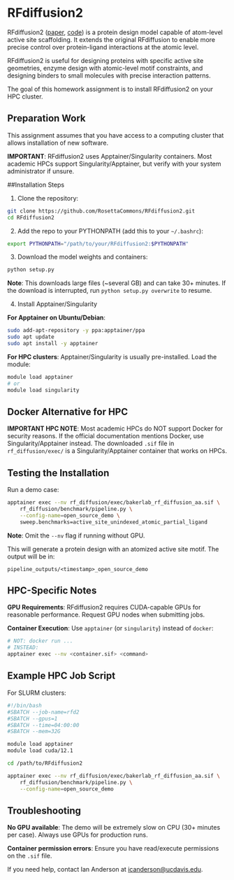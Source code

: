 # RFdiffusion2

RFdiffusion2 ([paper](https://www.biorxiv.org/content/10.1101/2025.04.10.488300v1), [code](https://github.com/RosettaCommons/RFdiffusion2)) is a protein design model capable of atom-level active site scaffolding. It extends the original RFdiffusion to enable more precise control over protein-ligand interactions at the atomic level.

RFdiffusion2 is useful for designing proteins with specific active site geometries, enzyme design with atomic-level motif constraints, and designing binders to small molecules with precise interaction patterns.

The goal of this homework assignment is to install RFdiffusion2 on your HPC cluster.

## Preparation Work

This assignment assumes that you have access to a computing cluster that allows installation of new software.

**IMPORTANT**: RFdiffusion2 uses Apptainer/Singularity containers. Most academic HPCs support Singularity/Apptainer, but verify with your system administrator if unsure.

##Installation Steps

1. Clone the repository:
```bash
git clone https://github.com/RosettaCommons/RFdiffusion2.git
cd RFdiffusion2
```

2. Add the repo to your PYTHONPATH (add this to your `~/.bashrc`):
```bash
export PYTHONPATH="/path/to/your/RFdiffusion2:$PYTHONPATH"
```

3. Download the model weights and containers:
```bash
python setup.py
```

**Note**: This downloads large files (~several GB) and can take 30+ minutes. If the download is interrupted, run `python setup.py overwrite` to resume.

4. Install Apptainer/Singularity

**For Apptainer on Ubuntu/Debian**:
```bash
sudo add-apt-repository -y ppa:apptainer/ppa
sudo apt update
sudo apt install -y apptainer
```

**For HPC clusters**: Apptainer/Singularity is usually pre-installed. Load the module:
```bash
module load apptainer
# or
module load singularity
```

## Docker Alternative for HPC

**IMPORTANT HPC NOTE**: Most academic HPCs do NOT support Docker for security reasons. If the official documentation mentions Docker, use Singularity/Apptainer instead. The downloaded `.sif` file in `rf_diffusion/exec/` is a Singularity/Apptainer container that works on HPCs.

## Testing the Installation

Run a demo case:

```bash
apptainer exec --nv rf_diffusion/exec/bakerlab_rf_diffusion_aa.sif \
    rf_diffusion/benchmark/pipeline.py \
    --config-name=open_source_demo \
    sweep.benchmarks=active_site_unindexed_atomic_partial_ligand
```

**Note**: Omit the `--nv` flag if running without GPU.

This will generate a protein design with an atomized active site motif. The output will be in:
```
pipeline_outputs/<timestamp>_open_source_demo
```

## HPC-Specific Notes

**GPU Requirements**: RFdiffusion2 requires CUDA-capable GPUs for reasonable performance. Request GPU nodes when submitting jobs.

**Container Execution**: Use `apptainer` (or `singularity`) instead of `docker`:
```bash
# NOT: docker run ...
# INSTEAD:
apptainer exec --nv <container.sif> <command>
```

## Example HPC Job Script

For SLURM clusters:

```bash
#!/bin/bash
#SBATCH --job-name=rfd2
#SBATCH --gpus=1
#SBATCH --time=04:00:00
#SBATCH --mem=32G

module load apptainer
module load cuda/12.1

cd /path/to/RFdiffusion2

apptainer exec --nv rf_diffusion/exec/bakerlab_rf_diffusion_aa.sif \
    rf_diffusion/benchmark/pipeline.py \
    --config-name=open_source_demo
```

## Troubleshooting

**No GPU available**: The demo will be extremely slow on CPU (30+ minutes per case). Always use GPUs for production runs.

**Container permission errors**: Ensure you have read/execute permissions on the `.sif` file.

If you need help, contact Ian Anderson at icanderson@ucdavis.edu.
